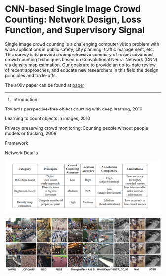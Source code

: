 # CNN-based Single Image Crowd Counting: Network Design, Loss Function, and Supervisory Signal

Single image crowd counting is a challenging computer vision problem with wide applications in public safety, city planning, traffic management, etc. This survey is to provide a comprehensive summary of recent advanced crowd counting techniques based on Convolutional Neural Network (CNN) via density map estimation. Our goals are to provide an up-to-date review of recent approaches, and educate new researchers in this field the design principles and trade-offs.

The arXiv paper can be found at [paper](https://arxiv.org/pdf/2012.15685.pdf)


***


1. Introduction

Towards perspective-free object counting with deep learning, 2016

Learning to count objects in images, 2010

Privacy preserving crowd monitoring: Counting people without people models or tracking, 2008



Framework



Network Details



![summary](https://github.com/HaoyueBaiZJU/A-Recent-Systematic-Survey-for-Crowd-Counting/blob/master/images/summary.PNG)



![dataset](https://github.com/HaoyueBaiZJU/A-Recent-Systematic-Survey-for-Crowd-Counting/blob/master/images/dataset.PNG)





















